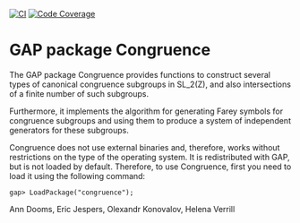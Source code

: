 [![CI](https://github.com/gap-packages/congruence/actions/workflows/CI.yml/badge.svg)](https://github.com/gap-packages/congruence/actions/workflows/CI.yml)
[![Code Coverage](https://codecov.io/github/gap-packages/congruence/coverage.svg?branch=master&token=)](https://codecov.io/gh/gap-packages/congruence)

# GAP package Congruence

The GAP package Congruence  provides functions to construct several types of 
canonical  congruence  subgroups  in  SL_2(Z),  and  also intersections of a 
finite number of such subgroups.

Furthermore,  it implements  the algorithm  for generating  Farey symbols for 
congruence  subgroups  and  using  them  to produce  a system  of independent 
generators for these subgroups.

Congruence  does  not  use  external binaries and,  therefore, works  without
restrictions on  the type  of the operating system.  It is redistributed with
GAP, but is not loaded by default.  Therefore,  to use Congruence,  first you
need to load it using the following command:

    gap> LoadPackage("congruence");


Ann Dooms, Eric Jespers, Olexandr Konovalov, Helena Verrill
